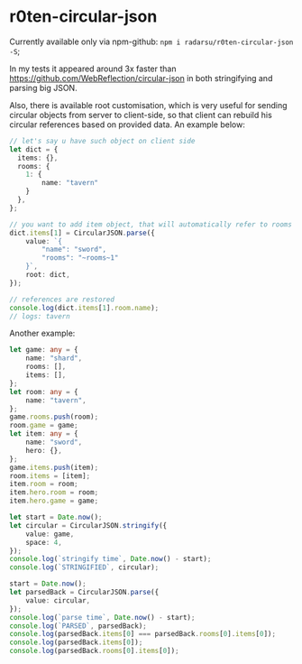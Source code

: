# r0ten-circular-json

Currently available only via npm-github:
`npm i radarsu/r0ten-circular-json -S`;

In my tests it appeared around 3x faster than <https://github.com/WebReflection/circular-json> in both stringifying and parsing big JSON.

Also, there is available root customisation, which is very useful for sending circular objects from server to client-side, so that client can rebuild his circular references based on provided data. An example below:

```ts
// let's say u have such object on client side
let dict = {
  items: {},
  rooms: {
    1: {
        name: "tavern"
    }
  },
};

// you want to add item object, that will automatically refer to rooms and will not reload whole dict object
dict.items[1] = CircularJSON.parse({
    value: `{
        "name": "sword",
        "rooms": "~rooms~1"
    }`,
    root: dict,
});

// references are restored
console.log(dict.items[1].room.name);
// logs: tavern
```

Another example:
```ts
let game: any = {
    name: "shard",
    rooms: [],
    items: [],
};
let room: any = {
    name: "tavern",
};
game.rooms.push(room);
room.game = game;
let item: any = {
    name: "sword",
    hero: {},
};
game.items.push(item);
room.items = [item];
item.room = room;
item.hero.room = room;
item.hero.game = game;

let start = Date.now();
let circular = CircularJSON.stringify({
    value: game,
    space: 4,
});
console.log(`stringify time`, Date.now() - start);
console.log(`STRINGIFIED`, circular);

start = Date.now();
let parsedBack = CircularJSON.parse({
    value: circular,
});
console.log(`parse time`, Date.now() - start);
console.log(`PARSED`, parsedBack);
console.log(parsedBack.items[0] === parsedBack.rooms[0].items[0]);
console.log(parsedBack.items[0]);
console.log(parsedBack.rooms[0].items[0]);
```
